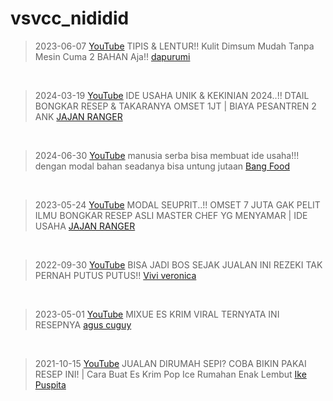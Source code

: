 # vsvcc_nididid
> 2023-06-07 [YouTube](https://youtu.be/HUE2XDNMbLw) TIPIS & LENTUR!! Kulit Dimsum Mudah Tanpa Mesin Cuma 2 BAHAN Aja!! [dapurumi](https://m.youtube.com/@dapurumi)
<br>

> 2024-03-19 [YouTube](https://youtu.be/_QIRj9JoXJk) IDE USAHA UNIK & KEKINIAN 2024..!! DTAIL BONGKAR RESEP & TAKARANYA OMSET 1JT | BIAYA PESANTREN 2 ANK [JAJAN RANGER](https://m.youtube.com/@JAJANRANGER)
<br>

> 2024-06-30 [YouTube](https://youtu.be/Cr5nPObTBJ0) manusia serba bisa membuat ide usaha!!! dengan modal bahan seadanya bisa untung jutaan [Bang Food](https://m.youtube.com/@bangfood)
<br>

> 2023-05-24 [YouTube](https://youtu.be/4ZERkfaAfvE) MODAL SEUPRIT..!! OMSET 7 JUTA GAK PELIT ILMU BONGKAR RESEP ASLI MASTER CHEF YG MENYAMAR | IDE USAHA [JAJAN RANGER](https://m.youtube.com/@JAJANRANGER)
<br>

> 2022-09-30 [YouTube](https://youtu.be/lCeL2v__tM8) BISA JADI BOS SEJAK JUALAN INI REZEKI TAK PERNAH PUTUS PUTUS!! [Vivi veronica](https://m.youtube.com/@viviveronica2029)
<br>

> 2023-05-01 [YouTube](https://youtu.be/RhBidWXC22M) MIXUE ES KRIM VIRAL TERNYATA INI RESEPNYA [agus cuguy](https://m.youtube.com/@aguscuguy01)
<br>

> 2021-10-15 [YouTube](https://youtu.be/q0Jw6_Dfabg) JUALAN DIRUMAH SEPI? COBA BIKIN PAKAI RESEP INI! | Cara Buat Es Krim Pop Ice Rumahan Enak Lembut [Ike Puspita](https://m.youtube.com/@IkePuspita)
<br>
